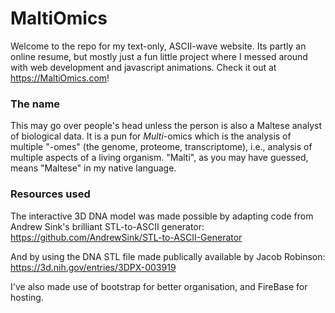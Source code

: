 # MaltiOmics
Welcome to the repo for my text-only, ASCII-wave website. Its partly an online resume, but mostly just a fun little project where I messed around with web development and javascript animations. Check it out at https://MaltiOmics.com! 

### The name
This may go over people's head unless the person is also a Maltese analyst of biological data. It is a pun for _Multi_-omics which is the analysis of multiple "-omes" (the genome, proteome, transcriptome), i.e., analysis of multiple aspects of a living organism. "Malti", as you may have guessed, means "Maltese" in my native language.

### Resources used
The interactive 3D DNA model was made possible by adapting code from Andrew Sink's brilliant STL-to-ASCII generator:
https://github.com/AndrewSink/STL-to-ASCII-Generator

And by using the DNA STL file made publically available by Jacob Robinson: 
https://3d.nih.gov/entries/3DPX-003919

I've also made use of bootstrap for better organisation, and FireBase for hosting.
